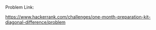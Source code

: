 Problem Link:

https://www.hackerrank.com/challenges/one-month-preparation-kit-diagonal-difference/problem
